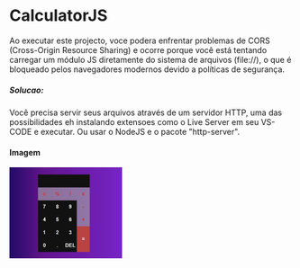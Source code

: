 # CalculatorJS

<p>Ao executar este projecto, voce podera enfrentar problemas de CORS (Cross-Origin Resource Sharing) e ocorre porque você está tentando carregar um módulo JS diretamente do sistema de arquivos (file://), o que é bloqueado pelos navegadores modernos devido a políticas de segurança.</p>

##### Solucao:
<p>Você precisa servir seus arquivos através de um servidor HTTP, uma das possibilidades eh instalando extensoes como o Live Server em seu VS-CODE e executar. Ou usar o NodeJS e o pacote  "http-server".</p>

#### Imagem

<img src="./img/calculator.PNG" style="width: 200px;" />

